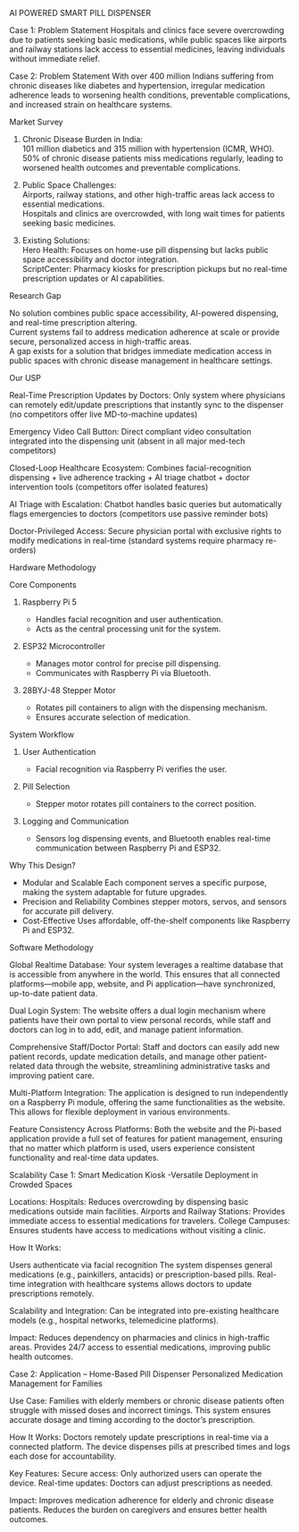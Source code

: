 AI POWERED SMART PILL  DISPENSER

Case 1: Problem Statement 
Hospitals and clinics face severe overcrowding due to patients seeking basic medications, while public spaces like airports and railway stations lack access to essential medicines, leaving individuals without immediate relief.

Case 2: Problem Statement 
With over 400 million Indians suffering from chronic diseases like diabetes and hypertension, irregular medication adherence leads to worsening health conditions, preventable complications, and increased strain on healthcare systems.

Market Survey

1. Chronic Disease Burden in India:  
101 million diabetics and 315 million with hypertension (ICMR, WHO).  
50% of chronic disease patients miss medications regularly, leading to worsened health outcomes and preventable complications.  

2. Public Space Challenges:  
Airports, railway stations, and other high-traffic areas lack access to essential medications.  
Hospitals and clinics are overcrowded, with long wait times for patients seeking basic medicines.  

3. Existing Solutions:  
Hero Health: Focuses on home-use pill dispensing but lacks public space accessibility and doctor integration.  
ScriptCenter: Pharmacy kiosks for prescription pickups but no real-time prescription updates or AI capabilities.  

Research Gap

No solution combines public space accessibility, AI-powered dispensing, and real-time prescription altering.  
Current systems fail to address medication adherence at scale or provide secure, personalized access in high-traffic areas.  
A gap exists for a solution that bridges immediate medication access in public spaces with chronic disease management in healthcare settings.  

Our USP

Real-Time Prescription Updates by Doctors: Only system where physicians can remotely edit/update prescriptions that instantly sync to the dispenser (no competitors offer live MD-to-machine updates)

Emergency Video Call Button: Direct compliant video consultation integrated into the dispensing unit (absent in all major med-tech competitors)

Closed-Loop Healthcare Ecosystem: Combines facial-recognition dispensing + live adherence tracking + AI triage chatbot + doctor intervention tools (competitors offer isolated features)

AI Triage with Escalation: Chatbot handles basic queries but automatically flags emergencies to doctors (competitors use passive reminder bots)

Doctor-Privileged Access: Secure physician portal with exclusive rights to modify medications in real-time (standard systems require pharmacy re-orders)

Hardware Methodology  

Core Components  

1. Raspberry Pi 5  
   - Handles facial recognition and user authentication.  
   - Acts as the central processing unit for the system.  

2. ESP32 Microcontroller  
   - Manages motor control for precise pill dispensing.  
   - Communicates with Raspberry Pi via Bluetooth.  

3. 28BYJ-48 Stepper Motor  
   - Rotates pill containers to align with the dispensing mechanism.  
   - Ensures accurate selection of medication.  

System Workflow  

1. User Authentication  
   - Facial recognition via Raspberry Pi verifies the user.  

2. Pill Selection  
   - Stepper motor rotates pill containers to the correct position.  

3. Logging and Communication  
   - Sensors log dispensing events, and Bluetooth enables real-time communication between Raspberry Pi and ESP32.  

Why This Design?  

- Modular and Scalable Each component serves a specific purpose, making the system adaptable for future upgrades.  
- Precision and Reliability Combines stepper motors, servos, and sensors for accurate pill delivery.  
- Cost-Effective Uses affordable, off-the-shelf components like Raspberry Pi and ESP32.  

Software Methodology


Global Realtime Database:
Your system leverages a realtime database that is accessible from anywhere in the world. This ensures that all connected platforms—mobile app, website, and Pi application—have synchronized, up-to-date patient data.

Dual Login System:
The website offers a dual login mechanism where patients have their own portal to view personal records, while staff and doctors can log in to add, edit, and manage patient information.


Comprehensive Staff/Doctor Portal:
Staff and doctors can easily add new patient records, update medication details, and manage other patient-related data through the website, streamlining administrative tasks and improving patient care.

Multi-Platform Integration:
The application is designed to run independently on a Raspberry Pi module, offering the same functionalities as the website. This allows for flexible deployment in various environments.

Feature Consistency Across Platforms:
Both the website and the Pi-based application provide a full set of features for patient management, ensuring that no matter which platform is used, users experience consistent functionality and real-time data updates.

Scalability
Case 1: Smart Medication Kiosk -Versatile Deployment in Crowded Spaces

Locations:
Hospitals: Reduces overcrowding by dispensing basic medications outside main facilities.
Airports and Railway Stations: Provides immediate access to essential medications for travelers.
College Campuses: Ensures students have access to medications without visiting a clinic.

How It Works:

Users authenticate via facial recognition
The system dispenses general medications (e.g., painkillers, antacids) or prescription-based pills.
Real-time integration with healthcare systems allows doctors to update prescriptions remotely.

Scalability and Integration:
Can be integrated into pre-existing healthcare models (e.g., hospital networks, telemedicine platforms).

Impact:
Reduces dependency on pharmacies and clinics in high-traffic areas.
Provides 24/7 access to essential medications, improving public health outcomes.

Case  2: Application – Home-Based Pill Dispenser
Personalized Medication Management for Families

Use Case:
Families with elderly members or chronic disease patients often struggle with missed doses and incorrect timings.
This system ensures accurate dosage and timing according to the doctor’s prescription.

How It Works:
Doctors remotely update prescriptions in real-time via a connected platform.
The device dispenses pills at prescribed times and logs each dose for accountability.

Key Features:
Secure access: Only authorized users can operate the device.
Real-time updates: Doctors can adjust prescriptions as needed.

Impact:
Improves medication adherence for elderly and chronic disease patients.
Reduces the burden on caregivers and ensures better health outcomes.



